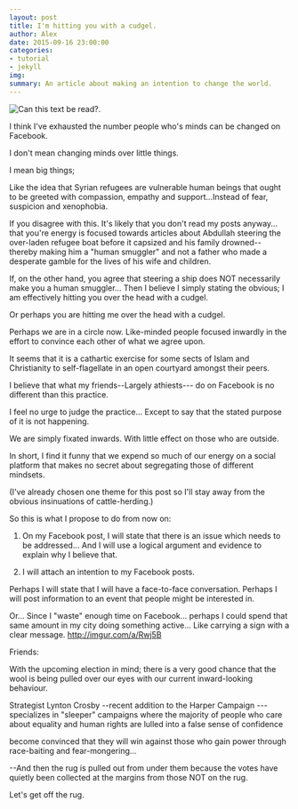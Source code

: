 ```yaml
---
layout: post
title: I'm hitting you with a cudgel.  
author: Alex
date: 2015-09-16 23:00:00
categories:
- tutorial
- jekyll
img:
summary: An article about making an intention to change the world. 
---
```




![Can this text be read?.](https://theselvedgeyard.files.wordpress.com/2010/12/bettie-page-whip-photo1.jpg)



I think I've exhausted the number people who's minds can be changed on Facebook. 

I don't mean changing minds over little things.

I mean big things; 

Like the idea that Syrian refugees are vulnerable human beings that ought to be greeted with compassion, empathy and support...Instead of fear, suspicion and xenophobia. 

If you disagree with this. It's likely that you don't read my posts anyway... that you're energy is focused towards articles about Abdullah steering the over-laden refugee boat before it capsized and his family drowned--  thereby making him a "human smuggler" and not a father who made a desperate gamble for the lives of his wife and children.

If, on the other hand, you agree that steering a ship does NOT necessarily make you a human smuggler... Then I believe I simply stating the obvious; I am effectively hitting you over the head with a cudgel.  

Or perhaps you are hitting me over the head with a cudgel.

Perhaps we are in a circle now. Like-minded people focused inwardly in the effort to convince each other of what we agree upon. 

It seems that it is a cathartic exercise for some sects of Islam and Christianity to self-flagellate in an open courtyard amongst their peers. 

I believe that what my friends--Largely athiests--- do on Facebook is no different than this practice. 

 I feel no urge to judge the practice... Except to say that the stated purpose of it is not happening.  

We are simply fixated inwards. With little effect on those who are outside.

In short, I find it funny that we expend so much of our energy on a social platform that makes no secret about segregating those of different mindsets.

(I've already chosen one theme for this post so I'll stay away from the obvious insinuations of cattle-herding.) 

So this is what I propose to do from now on:

1. On my Facebook post, I will state that there is an issue which needs to be addressed... And I will use a logical argument and evidence to explain why I believe that. 

2. I will attach an intention to my Facebook posts.

 Perhaps I will state that I will have  a face-to-face conversation.  Perhaps I will post information to an event that people might be interested in. 

Or... Since I "waste" enough time on Facebook... perhaps I could spend that same amount in my city doing something active... Like carrying a sign with a clear message. http://imgur.com/a/Rwj5B

Friends: 

With the upcoming election in mind;  there is a very good chance that the wool is being pulled over our eyes with our current inward-looking behaviour.

Strategist Lynton Crosby --recent addition to the Harper Campaign ---specializes in "sleeper" campaigns where the majority of people who care about equality and human rights are lulled into a false sense of confidence 

become convinced that they will win against those who gain power through race-baiting and fear-mongering...

--And then the rug is pulled out from under them because the votes have quietly been collected at the margins from those NOT on the rug.

Let's get off the rug. 


